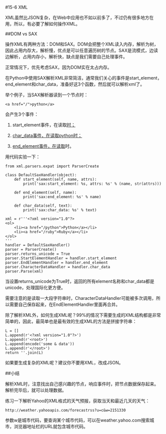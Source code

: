 #15-6 XML

XML虽然比JSON复杂，在Web中应用也不如以前多了，不过仍有很多地方在用，所以，有必要了解如何操作XML。

##DOM vs SAX

操作XML有两种方法：DOM和SAX。DOM会把整个XML读入内存，解析为树，因此占用内存大，解析慢，优点是可以任意遍历树的节点。SAX是流模式，边读边解析，占用内存小，解析快，缺点是我们需要自己处理事件。

正常情况下，优先考虑SAX，因为DOM实在太占内存。

在Python中使用SAX解析XML非常简洁，通常我们关心的事件是start_element，end_element和char_data，准备好这3个函数，然后就可以解析xml了。

举个例子，当SAX解析器读到一个节点时：

	<a href="/">python</a>
会产生3个事件：

1. start_element事件，在读取<a href="/">时；

2. char_data事件，在读取python时；

3. end_element事件，在读取</a>时。

用代码实验一下：

	from xml.parsers.expat import ParserCreate
	
	class DefaultSaxHandler(object):
	    def start_element(self, name, attrs):
	        print('sax:start_element: %s, attrs: %s' % (name, str(attrs)))
	
	    def end_element(self, name):
	        print('sax:end_element: %s' % name)
	
	    def char_data(self, text):
	        print('sax:char_data: %s' % text)
	
	xml = r'''<?xml version="1.0"?>
	<ol>
	    <li><a href="/python">Python</a></li>
	    <li><a href="/ruby">Ruby</a></li>
	</ol>
	'''
	handler = DefaultSaxHandler()
	parser = ParserCreate()
	parser.returns_unicode = True
	parser.StartElementHandler = handler.start_element
	parser.EndElementHandler = handler.end_element
	parser.CharacterDataHandler = handler.char_data
	parser.Parse(xml)
当设置returns_unicode为True时，返回的所有element名称和char_data都是unicode，处理国际化更方便。

需要注意的是读取一大段字符串时，CharacterDataHandler可能被多次调用，所以需要自己保存起来，在EndElementHandler里面再合并。

除了解析XML外，如何生成XML呢？99%的情况下需要生成的XML结构都是非常简单的，因此，最简单也是最有效的生成XML的方法是拼接字符串：

	L = []
	L.append(r'<?xml version="1.0"?>')
	L.append(r'<root>')
	L.append(encode('some & data'))
	L.append(r'</root>')
	return ''.join(L)
如果要生成复杂的XML呢？建议你不要用XML，改成JSON。

##小结

解析XML时，注意找出自己感兴趣的节点，响应事件时，把节点数据保存起来。解析完毕后，就可以处理数据。

练习一下解析Yahoo的XML格式的天气预报，获取当天和最近几天的天气：

	http://weather.yahooapis.com/forecastrss?u=c&w=2151330
参数w是城市代码，要查询某个城市代码，可以在weather.yahoo.com搜索城市，浏览器地址栏的URL就包含城市代码。